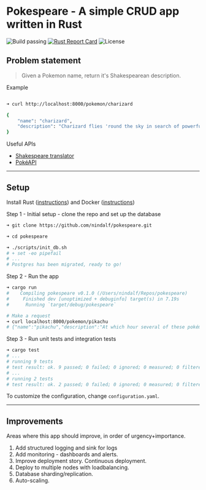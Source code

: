 # Pokespeare - A simple CRUD app written in Rust

![Build passing](https://github.com/nindalf/pokespeare/actions/workflows/rust.yml/badge.svg) [![Rust Report Card](https://rust-reportcard.xuri.me/badge/github.com/nindalf/pokespeare)](https://rust-reportcard.xuri.me/report/github.com/nindalf/pokespeare) ![License](https://img.shields.io/github/license/nindalf/pokespeare)

## Problem statement

> Given a Pokemon name, return it's Shakespearean description.

Example

```bash

➜ curl http://localhost:8000/pokemon/charizard

{
    "name": "charizard",
    "description": "Charizard flies 'round the sky in search of powerful opponents. 't breathes fire of such most wondrous heat yond 't melts aught. However, 't nev'r turns its fiery breath on any opponent weaker than itself."
}
```

Useful APIs

- [Shakespeare translator](https://funtranslations.com/api/shakespeare)
- [PokéAPI](https://pokeapi.co)

---

## Setup

Install Rust ([instructions](https://www.rust-lang.org/tools/install)) and Docker ([instructions](https://docs.docker.com/get-docker/))

Step 1 - Initial setup - clone the repo and set up the database

```bash
➜ git clone https://github.com/nindalf/pokespeare.git

➜ cd pokespeare

➜ ./scripts/init_db.sh
# + set -eo pipefail
# ...
# Postgres has been migrated, ready to go!
```

Step 2 - Run the app
```bash
➜ cargo run
#    Compiling pokespeare v0.1.0 (/Users/nindalf/Repos/pokespeare)
#     Finished dev [unoptimized + debuginfo] target(s) in 7.19s
#      Running `target/debug/pokespeare`

# Make a request
➜ curl localhost:8000/pokemon/pikachu
# {"name":"pikachu","description":"At which hour several of these pokémon gather,  their electricity couldst buildeth and cause lightning storms."}

```

Step 3 - Run unit tests and integration tests

```bash
➜ cargo test
# ...
# running 9 tests
# test result: ok. 9 passed; 0 failed; 0 ignored; 0 measured; 0 filtered out; finished in 0.13s
# ...
# running 2 tests
# test result: ok. 2 passed; 0 failed; 0 ignored; 0 measured; 0 filtered out; finished in 2.26s

```

To customize the configuration, change `configuration.yaml`.

---

## Improvements

Areas where this app should improve, in order of urgency+importance. 

1. Add structured logging and sink for logs
2. Add monitoring - dashboards and alerts.
3. Improve deployment story. Continuous deployment. 
4. Deploy to multiple nodes with loadbalancing.
5. Database sharding/replication.
6. Auto-scaling.
